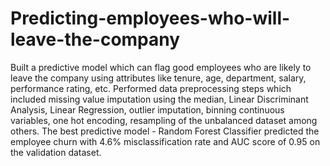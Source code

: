 # Predicting-employees-who-will-leave-the-company
Built a predictive model which can flag good employees who are likely to leave the company using attributes like tenure, age, department, salary, performance rating, etc. Performed data preprocessing steps which included missing value imputation using the median, Linear Discriminant Analysis, Linear Regression, outlier imputation, binning continuous variables, one hot encoding, resampling of the unbalanced dataset among others. The best predictive model - Random Forest Classifier predicted the employee churn with 4.6% misclassification rate and AUC score of 0.95 on the validation dataset.
